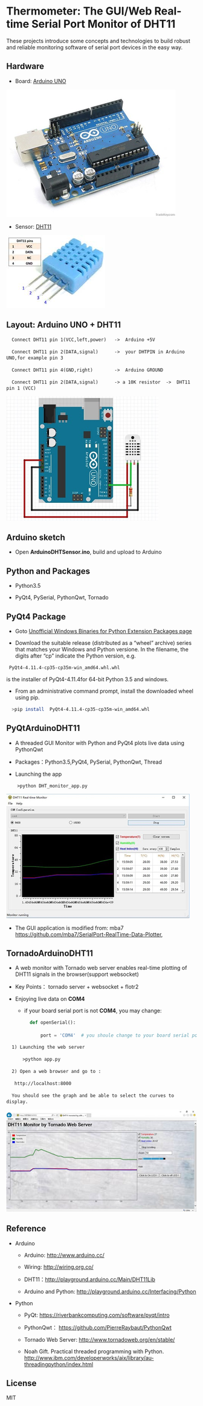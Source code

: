 # Thermometer:  The GUI/Web Real-time Serial Port Monitor of DHT11
 
   These projects introduce some concepts and technologies to build robust and reliable monitoring software of serial port devices in the easy way.

## Hardware
  
* Board:  [Arduino UNO](http://www.arduino.cc/) 

![Arduino](./img/arduino.jpg)

* Sensor: [DHT11](http://playground.arduino.cc/Main/DHT11Lib)

![DHT11](./img/dht11-4pin.jpg)

## Layout: Arduino UNO + DHT11  
 ```  
   Connect DHT11 pin 1(VCC,left,power)   ->  Arduino +5V

   Connect DHT11 pin 2(DATA,signal)      ->  your DHTPIN in Arduino UNO,for example pin 3

   Connect DHT11 pin 4(GND,right)        ->  Arduino GROUND

   Connect DHT11 pin 2(DATA,signal)      -> a 10K resistor  ->  DHT11 pin 1 (VCC) 
```
![ArduinoDHT11](./img/arduino-dht11-layout.jpg)

## Arduino sketch  

* Open **ArduinoDHTSensor.ino**, build and upload to Arduino 

## Python and Packages

*  Python3.5 

*  PyQt4, PySerial, PythonQwt, Tornado

## PyQt4 Package
 
* Goto  [Unofficial Windows Binaries for Python Extension Packages page](http://www.lfd.uci.edu/~gohlke/pythonlibs/)

* Download the suitable release (distributed as a “wheel” archive) series that matches your Windows and Python versione. In the filename, the digits after “cp” indicate the Python version, e.g.
```bash  
 PyQt4-4.11.4-cp35-cp35m-win_amd64.whl.whl 
```  
is the installer  of PyQt4-4.11.4for 64-bit Python 3.5 and windows.

* From an administrative command prompt, install the downloaded wheel using pip.
```bash       
  >pip install  PyQt4-4.11.4-cp35-cp35m-win_amd64.whl
```  

## PyQtArduinoDHT11

* A threaded GUI Monitor with Python and PyQt4 plots live data using PythonQwt

 * Packages：Python3.5,PyQt4, PySerial, PythonQwt, Thread

* Launching the app
```
    >python DHT_monitor_app.py
``` 
![DesktopDHT11](./img/desktop-dht11.jpg)

* The GUI application is modified from: mba7  https://github.com/mba7/SerialPort-RealTime-Data-Plotter,

## TornadoArduinoDHT11

* A web monitor with Tornado web server enables real-time plotting of DHT11 signals in the browser(support websocket)

 * Key Points： tornado server + websocket + flotr2 

*  Enjoying live data on **COM4**

   * if your board serial port is not **COM4**, you may change:
    
      ```python
        def openSerial():
            
            port = 'COM4'  # you shoule change to your board serial port
       ```

```
  1) Launching the web server

      >python app.py

  2) Open a web browser and go to :

   http://localhost:8000  

  You should see the graph and be able to select the curves to display.
```
![WebDHT11](./img/web-dht11.jpg)

## Reference

* Arduino
 
  * Arduino: http://www.arduino.cc/

  * Wiring: http://wiring.org.co/

  * DHT11：http://playground.arduino.cc/Main/DHT11Lib

  * Arduino and Python: http://playground.arduino.cc/Interfacing/Python

* Python

  * PyQt: https://riverbankcomputing.com/software/pyqt/intro

  * PythonQwt： https://github.com/PierreRaybaut/PythonQwt

  * Tornado Web Server: http://www.tornadoweb.org/en/stable/

  * Noah Gift. Practical threaded programming with Python. http://www.ibm.com/developerworks/aix/library/au-threadingpython/index.html

## License

MIT 
